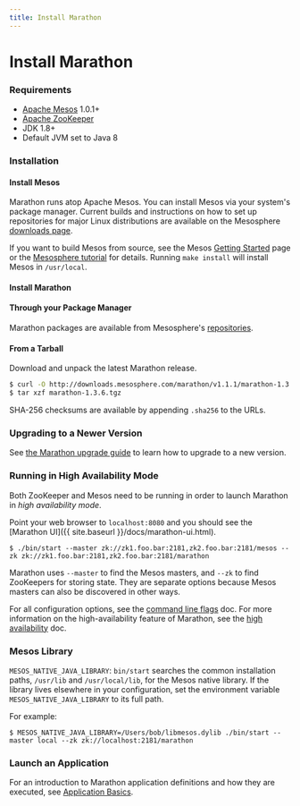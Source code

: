 ```yaml
---
title: Install Marathon
---
```


# Install Marathon


### Requirements

* [Apache Mesos][Mesos] 1.0.1+
* [Apache ZooKeeper][ZooKeeper]
* JDK 1.8+
* Default JVM set to Java 8

### Installation

#### Install Mesos

Marathon runs atop Apache Mesos. You can install Mesos via your system's package manager.
Current builds and instructions on how to set up repositories for major Linux distributions are available on the Mesosphere [downloads page](http://mesosphere.com/downloads/).

If you want to build Mesos from source, see the
Mesos [Getting Started](http://mesos.apache.org/gettingstarted/) page or the
[Mesosphere tutorial](http://mesosphere.com/2013/08/01/distributed-fault-tolerant-framework-apache-mesos/)
for details. Running `make install` will install Mesos in `/usr/local`.

#### Install Marathon

#### Through your Package Manager

Marathon packages are available from Mesosphere's [repositories](http://mesosphere.com/2014/07/17/mesosphere-package-repositories/).

#### From a Tarball

Download and unpack the latest Marathon release.

``` bash
$ curl -O http://downloads.mesosphere.com/marathon/v1.1.1/marathon-1.3.6.tgz
$ tar xzf marathon-1.3.6.tgz
```

SHA-256 checksums are available by appending `.sha256` to the URLs.

### Upgrading to a Newer Version

See [the Marathon upgrade guide](https://mesosphere.github.io/marathon/docs/upgrade/index.html) to learn how to upgrade to a new version.

### Running in High Availability Mode

Both ZooKeeper and Mesos need to be running in order to launch Marathon in *high availability mode*.

Point your web browser to
`localhost:8080` and you should see the [Marathon UI]({{ site.baseurl }}/docs/marathon-ui.html).

``` console
$ ./bin/start --master zk://zk1.foo.bar:2181,zk2.foo.bar:2181/mesos --zk zk://zk1.foo.bar:2181,zk2.foo.bar:2181/marathon
```

Marathon uses `--master` to find the Mesos masters, and `--zk` to find ZooKeepers
for storing state. They are separate options because Mesos masters can also be
discovered in other ways.

For all configuration options, see the [command line flags](command-line-flags.html) doc. For more information on the high-availability feature of Marathon, see the [high availability](high-availability.html) doc.

### Mesos Library

`MESOS_NATIVE_JAVA_LIBRARY`: `bin/start` searches the common installation paths,
`/usr/lib` and `/usr/local/lib`, for the Mesos native library. If the
library lives elsewhere in your configuration, set the environment variable
`MESOS_NATIVE_JAVA_LIBRARY` to its full path.

For example:

```console
$ MESOS_NATIVE_JAVA_LIBRARY=/Users/bob/libmesos.dylib ./bin/start --master local --zk zk://localhost:2181/marathon
```

### Launch an Application

For an introduction to Marathon application definitions and how they are executed, see [Application Basics](application-basics.html).

[Mesos]: https://mesos.apache.org/ "Apache Mesos"
[Zookeeper]: https://zookeeper.apache.org/ "Apache ZooKeeper"
